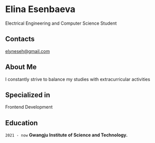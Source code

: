 # Elina Esenbaeva
Electrical Engineering and Computer Science Student

## Contacts
elyneseh@gmail.com

## About Me
I constantly strive to balance my studies with extracurricular activities 

## Specialized in
Frontend Development

## Education
`2021 - now`
__Gwangju Institute of Science and Technology.__




